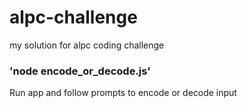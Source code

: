 # alpc-challenge
my solution for alpc coding challenge

### 'node encode_or_decode.js'
Run app and follow prompts to encode or decode input
